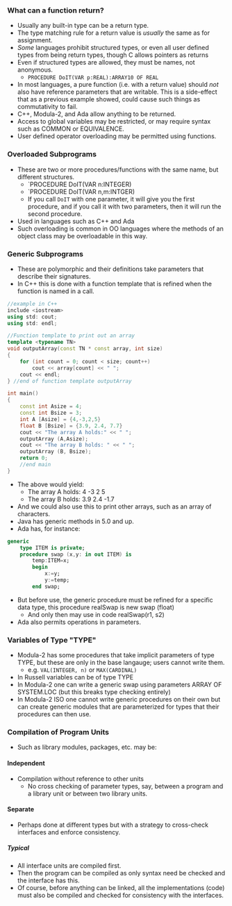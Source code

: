 ### What can a function return?
- Usually any built-in type can be a return type.
- The type matching rule for a return value is *usually* the same as for assignment.
- *Some* languages prohibit structured types, or even all user defined types from being return types, though C allows pointers as returns
- Even if structured types are allowed, they must be names, not anonymous.
	- `PROCEDURE DoIT(VAR p:REAL):ARRAY10 OF REAL`
- In most languages, a pure function (i.e. with a return value) should *not* also have reference parameters that are writable. This is a side-effect that as a previous example showed, could cause such things as commutativity to fail.
- C++, Modula-2, and Ada allow anything to be returned.
- Access to global variables may be restricted, or may require syntax such as COMMON or EQUIVALENCE.
- User defined operator overloading may be permitted using functions.
### Overloaded Subprograms
- These are two or more procedures/functions with the same name, but different structures.
	- `PROCEDURE DoIT(VAR n:INTEGER)
	- `PROCEDURE DoIT(VAR n,m:INTGER)
	- If you call `DoIT` with one parameter, it will give you the first procedure, and if you call it with two parameters, then it will run the second procedure.
- Used in languages such as C++ and Ada
- Such overloading is common in OO languages where the methods of an object class may be overloadable in this way.
### Generic Subprograms
- These are polymorphic and their definitions take parameters that describe their signatures.
- In C++ this is done with a function template that is refined when the function is named in a call.
```C++
//example in C++
include <iostream>
using std: cout;
using std: endl;

//Function template to print out an array
template <typename TN>
void outputArray(const TN * const array, int size)
{
	for (int count = 0; count < size; count++)
		cout << array[count] << " ";
	cout << endl;
} //end of function template outputArray

int main()
{
	const int Asize = 4;
	const int Bsize = 3;
	int A [Asize] = {4,-3,2,5}
	float B [Bsize] = {3.9, 2.4, 7.7}
	cout << "The array A holds:" << " ";
	outputArray (A,Asize);
	cout << "The array B holds: " << " ";
	outputArray (B, Bsize);
	return 0;
	//end main
}
```
- The above would yield:
	- The array A holds: 4 -3 2 5
	- The array B holds: 3.9 2.4 -1.7
- And we could also use this to print other arrays, such as an array of characters.
- Java has generic methods in 5.0 and up.
- Ada has, for instance:
```Ada
generic
	type ITEM is private;
	procedure swap (x,y: in out ITEM) is
		temp:ITEM=x;
		begin
			x:=y;
			y:=temp;
		end swap;
```
- But before use, the generic procedure must be refined for a specific data type, this procedure realSwap is new swap (float)
	- And only then may use in code realSwap(r1, s2)
- Ada also permits operations in parameters.
### Variables of Type "TYPE"
- Modula-2 has some procedures that take implicit parameters of type TYPE, but these are only in the base langauge; users cannot write them.
	- e.g. `VAL(INTEGER, n)` or `MAX(CARDINAL)`
- In Russell variables can be of type TYPE
- In Modula-2 one can write a generic swap using parameters ARRAY OF SYSTEM.LOC (but this breaks type checking entirely)
- In Modula-2 ISO one cannot write generic procedures on their own but can create generic modules that are parameterized for types that their procedures can then use.
### Compilation of Program Units
- Such as library modules, packages, etc. may be:
#### Independent
- Compilation without reference to other units
	- No cross checking of parameter types, say, between a program and a library unit or between two library units.
#### Separate
- Perhaps done at different types but with a strategy to cross-check interfaces and enforce consistency.
##### Typical
- All interface units are compiled first.
- Then the program can be compiled as only syntax need be checked and the interface has this.
- Of course, before anything can be linked, all the implementations (code) must also be compiled and checked for consistency with the interfaces.
